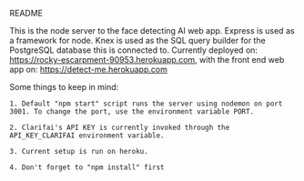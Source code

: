 README

This is the node server to the face detecting AI web app. Express is used as a framework for node. Knex is used as the SQL query builder for the PostgreSQL database this is connected to.
Currently deployed on: https://rocky-escarpment-90953.herokuapp.com, with the front end web app on: https://detect-me.herokuapp.com 

Some things to keep in mind:

    1. Default "npm start" script runs the server using nodemon on port 3001. To change the port, use the environment variable PORT.

    2. Clarifai's API KEY is currently invoked through the API_KEY_CLARIFAI environment variable.

    3. Current setup is run on heroku.

    4. Don't forget to "npm install" first
